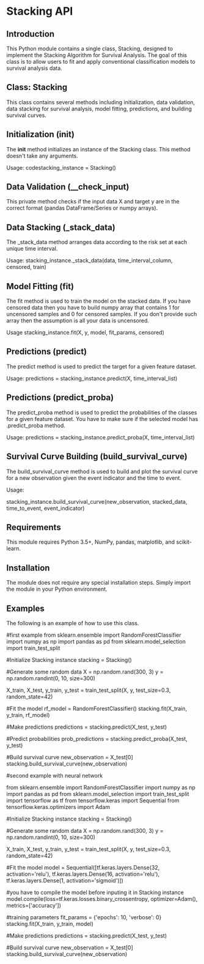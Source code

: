 # Stacking API

## Introduction

This Python module contains a single class, Stacking, designed to implement the Stacking Algorithm for Survival Analysis. 
The goal of this class is to allow users to fit and apply conventional classification models to survival analysis data. 

## Class: Stacking

This class contains several methods including initialization, data validation, data stacking for survival analysis, 
model fitting, predictions, and building survival curves.

## Initialization (init)

The __init__ method initializes an instance of the Stacking class. This method doesn't take any arguments.

Usage:
codestacking_instance = Stacking()

## Data Validation (__check_input)

This private method checks if the input data X and target y are in the correct format (pandas DataFrame/Series or numpy arrays).

## Data Stacking (_stack_data)

The _stack_data method arranges data according to the risk set at each unique time interval.

Usage:
stacking_instance._stack_data(data, time_interval_column, censored, train)


## Model Fitting (fit)

The fit method is used to train the model on the stacked data. If you have censored data then you have to build numpy array that contains 
1 for uncensored samples and 0 for censored samples. If you don't provide such array then the assumption is all your data is uncensored.

Usage
stacking_instance.fit(X, y, model, fit_params, censored)


## Predictions (predict)

The predict method is used to predict the target for a given feature dataset.

Usage:
predictions = stacking_instance.predict(X, time_interval_list)


## Predictions (predict_proba)

The predict_proba method is used to predict the probabilities of the classes for a given feature dataset. You have to make sure if 
the selected model has .predict_proba method.

Usage:
predictions = stacking_instance.predict_proba(X, time_interval_list)

## Survival Curve Building (build_survival_curve)

The build_survival_curve method is used to build and plot the survival curve for a new observation given the event indicator and the time to event.

Usage:

stacking_instance.build_survival_curve(new_observation, stacked_data, time_to_event, 	event_indicator)


## Requirements

This module requires Python 3.5+, NumPy, pandas, matplotlib, and scikit-learn.


## Installation

The module does not require any special installation steps. Simply import the module in your Python environment.

## Examples

The following is an example of how to use this class.

#first example
from sklearn.ensemble import RandomForestClassifier
import numpy as np
import pandas as pd
from sklearn.model_selection import train_test_split

#Initialize Stacking instance
stacking = Stacking()

#Generate some random data
X = np.random.rand(300, 3)
y = np.random.randint(0, 10, size=300)

X_train, X_test, y_train, y_test = train_test_split(X, y, test_size=0.3, random_state=42)

#Fit the model
rf_model = RandomForestClassifier()
stacking.fit(X_train, y_train, rf_model)

#Make predictions
predictions = stacking.predict(X_test, y_test)

#Predict probabilities
prob_predictions = stacking.predict_proba(X_test, y_test)

#Build survival curve
new_observation = X_test[0]
stacking.build_survival_curve(new_observation)




#second example with neural network

from sklearn.ensemble import RandomForestClassifier
import numpy as np
import pandas as pd
from sklearn.model_selection import train_test_split
import tensorflow as tf
from tensorflow.keras import Sequential
from tensorflow.keras.optimizers import Adam

#Initialize Stacking instance
stacking = Stacking()

#Generate some random data
X = np.random.rand(300, 3)
y = np.random.randint(0, 10, size=300)

X_train, X_test, y_train, y_test = train_test_split(X, y, test_size=0.3, random_state=42)

#Fit the model
model = Sequential([tf.keras.layers.Dense(32,  activation='relu'),
                               tf.keras.layers.Dense(16, activation='relu'),
                               tf.keras.layers.Dense(1, activation='sigmoid')])

#you have to compile the model before inputing it in Stacking instance
model.compile(loss=tf.keras.losses.binary_crossentropy,
                         optimizer=Adam(),
                         metrics=['accuracy'])

#training parameters
fit_params = {'epochs': 10, 'verbose': 0}
stacking.fit(X_train, y_train, model)


#Make predictions
predictions = stacking.predict(X_test, y_test)

#Build survival curve
new_observation = X_test[0]
stacking.build_survival_curve(new_observation)

